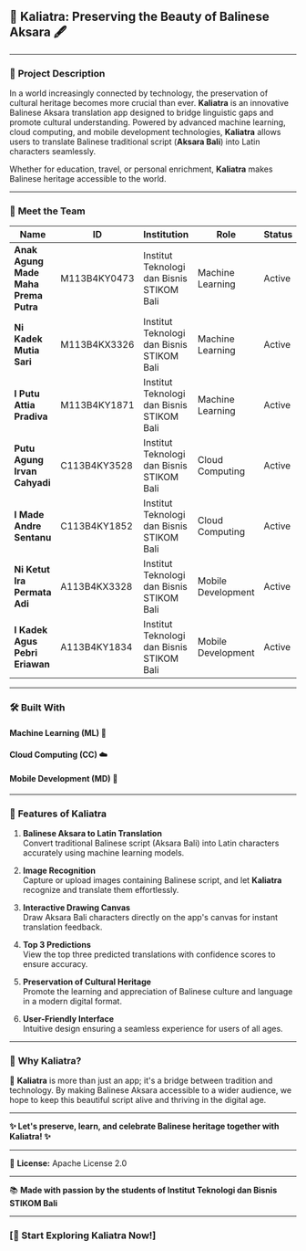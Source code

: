 ## 🌺 **Kaliatra: Preserving the Beauty of Balinese Aksara** 🖋️

---

### 📜 **Project Description**

In a world increasingly connected by technology, the preservation of cultural heritage becomes more crucial than ever. **Kaliatra** is an innovative Balinese Aksara translation app designed to bridge linguistic gaps and promote cultural understanding. Powered by advanced machine learning, cloud computing, and mobile development technologies, **Kaliatra** allows users to translate Balinese traditional script (**Aksara Bali**) into Latin characters seamlessly.

Whether for education, travel, or personal enrichment, **Kaliatra** makes Balinese heritage accessible to the world.

---

### 👥 **Meet the Team**

| **Name**                          | **ID**         | **Institution**                                      | **Role**             | **Status**  |
|-----------------------------------|----------------|-----------------------------------------------------|----------------------|-------------|
| **Anak Agung Made Maha Prema Putra** | M113B4KY0473  | Institut Teknologi dan Bisnis STIKOM Bali           | Machine Learning     | Active      |
| **Ni Kadek Mutia Sari**           | M113B4KX3326  | Institut Teknologi dan Bisnis STIKOM Bali           | Machine Learning     | Active      |
| **I Putu Attia Pradiva**          | M113B4KY1871  | Institut Teknologi dan Bisnis STIKOM Bali           | Machine Learning     | Active      |
| **Putu Agung Irvan Cahyadi**      | C113B4KY3528  | Institut Teknologi dan Bisnis STIKOM Bali           | Cloud Computing      | Active      |
| **I Made Andre Sentanu**          | C113B4KY1852  | Institut Teknologi dan Bisnis STIKOM Bali           | Cloud Computing      | Active      |
| **Ni Ketut Ira Permata Adi**      | A113B4KX3328  | Institut Teknologi dan Bisnis STIKOM Bali           | Mobile Development   | Active      |
| **I Kadek Agus Pebri Eriawan**    | A113B4KY1834  | Institut Teknologi dan Bisnis STIKOM Bali           | Mobile Development   | Active      |

---

### 🛠️ **Built With**

#### **Machine Learning (ML)** 🤖

#### **Cloud Computing (CC)** ☁️

#### **Mobile Development (MD)** 📱

---

### 🌟 **Features of Kaliatra**

1. **Balinese Aksara to Latin Translation**  
   Convert traditional Balinese script (Aksara Bali) into Latin characters accurately using machine learning models.

2. **Image Recognition**  
   Capture or upload images containing Balinese script, and let **Kaliatra** recognize and translate them effortlessly.

3. **Interactive Drawing Canvas**  
   Draw Aksara Bali characters directly on the app's canvas for instant translation feedback.

4. **Top 3 Predictions**  
   View the top three predicted translations with confidence scores to ensure accuracy.

5. **Preservation of Cultural Heritage**  
   Promote the learning and appreciation of Balinese culture and language in a modern digital format.

6. **User-Friendly Interface**  
   Intuitive design ensuring a seamless experience for users of all ages.

---

### 🎨 **Why Kaliatra?**

🌴 **Kaliatra** is more than just an app; it's a bridge between tradition and technology. By making Balinese Aksara accessible to a wider audience, we hope to keep this beautiful script alive and thriving in the digital age.

---

**✨ Let's preserve, learn, and celebrate Balinese heritage together with Kaliatra! ✨**

--- 

📝 **License:** Apache License 2.0

---

📚 **Made with passion by the students of Institut Teknologi dan Bisnis STIKOM Bali**

---

### **[🚀 Start Exploring Kaliatra Now!]**
